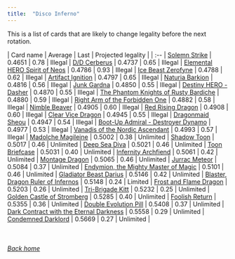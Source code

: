 ```yaml
---
title:  "Disco Inferno"
---
```


This is a list of cards that are likely to change legality before the next rotation.

| Card name | Average | Last | Projected legality |
| :-- |
[Solemn Strike](https://db.ygoprodeck.com/card/?search=Solemn%20Strike) | 0.4651 | 0.78 | Illegal |
[D/D Cerberus](https://db.ygoprodeck.com/card/?search=D/D%20Cerberus) | 0.4737 | 0.65 | Illegal |
[Elemental HERO Spirit of Neos](https://db.ygoprodeck.com/card/?search=Elemental%20HERO%20Spirit%20of%20Neos) | 0.4786 | 0.93 | Illegal |
[Ice Beast Zerofyne](https://db.ygoprodeck.com/card/?search=Ice%20Beast%20Zerofyne) | 0.4788 | 0.62 | Illegal |
[Artifact Ignition](https://db.ygoprodeck.com/card/?search=Artifact%20Ignition) | 0.4797 | 0.65 | Illegal |
[Naturia Barkion](https://db.ygoprodeck.com/card/?search=Naturia%20Barkion) | 0.4816 | 0.56 | Illegal |
[Junk Gardna](https://db.ygoprodeck.com/card/?search=Junk%20Gardna) | 0.4850 | 0.55 | Illegal |
[Destiny HERO - Dasher](https://db.ygoprodeck.com/card/?search=Destiny%20HERO%20-%20Dasher) | 0.4870 | 0.55 | Illegal |
[The Phantom Knights of Rusty Bardiche](https://db.ygoprodeck.com/card/?search=The%20Phantom%20Knights%20of%20Rusty%20Bardiche) | 0.4880 | 0.59 | Illegal |
[Right Arm of the Forbidden One](https://db.ygoprodeck.com/card/?search=Right%20Arm%20of%20the%20Forbidden%20One) | 0.4882 | 0.58 | Illegal |
[Nimble Beaver](https://db.ygoprodeck.com/card/?search=Nimble%20Beaver) | 0.4905 | 0.60 | Illegal |
[Red Rising Dragon](https://db.ygoprodeck.com/card/?search=Red%20Rising%20Dragon) | 0.4908 | 0.60 | Illegal |
[Clear Vice Dragon](https://db.ygoprodeck.com/card/?search=Clear%20Vice%20Dragon) | 0.4945 | 0.55 | Illegal |
[Dragonmaid Sheou](https://db.ygoprodeck.com/card/?search=Dragonmaid%20Sheou) | 0.4947 | 0.54 | Illegal |
[Boot-Up Admiral - Destroyer Dynamo](https://db.ygoprodeck.com/card/?search=Boot-Up%20Admiral%20-%20Destroyer%20Dynamo) | 0.4977 | 0.53 | Illegal |
[Vanadis of the Nordic Ascendant](https://db.ygoprodeck.com/card/?search=Vanadis%20of%20the%20Nordic%20Ascendant) | 0.4993 | 0.57 | Illegal |
[Madolche Magileine](https://db.ygoprodeck.com/card/?search=Madolche%20Magileine) | 0.5002 | 0.38 | Unlimited |
[Shadow Toon](https://db.ygoprodeck.com/card/?search=Shadow%20Toon) | 0.5017 | 0.46 | Unlimited |
[Deep Sea Diva](https://db.ygoprodeck.com/card/?search=Deep%20Sea%20Diva) | 0.5021 | 0.46 | Unlimited |
[Toon Briefcase](https://db.ygoprodeck.com/card/?search=Toon%20Briefcase) | 0.5031 | 0.40 | Unlimited |
[Infernity Archfiend](https://db.ygoprodeck.com/card/?search=Infernity%20Archfiend) | 0.5061 | 0.42 | Unlimited |
[Montage Dragon](https://db.ygoprodeck.com/card/?search=Montage%20Dragon) | 0.5065 | 0.46 | Unlimited |
[Jurrac Meteor](https://db.ygoprodeck.com/card/?search=Jurrac%20Meteor) | 0.5084 | 0.37 | Unlimited |
[Endymion, the Mighty Master of Magic](https://db.ygoprodeck.com/card/?search=Endymion,%20the%20Mighty%20Master%20of%20Magic) | 0.5101 | 0.46 | Unlimited |
[Gladiator Beast Darius](https://db.ygoprodeck.com/card/?search=Gladiator%20Beast%20Darius) | 0.5146 | 0.42 | Unlimited |
[Blaster, Dragon Ruler of Infernos](https://db.ygoprodeck.com/card/?search=Blaster,%20Dragon%20Ruler%20of%20Infernos) | 0.5148 | 0.24 | Limited |
[Frost and Flame Dragon](https://db.ygoprodeck.com/card/?search=Frost%20and%20Flame%20Dragon) | 0.5203 | 0.26 | Unlimited |
[Tri-Brigade Kitt](https://db.ygoprodeck.com/card/?search=Tri-Brigade%20Kitt) | 0.5232 | 0.25 | Unlimited |
[Golden Castle of Stromberg](https://db.ygoprodeck.com/card/?search=Golden%20Castle%20of%20Stromberg) | 0.5285 | 0.40 | Unlimited |
[Foolish Return](https://db.ygoprodeck.com/card/?search=Foolish%20Return) | 0.5355 | 0.36 | Unlimited |
[Double Evolution Pill](https://db.ygoprodeck.com/card/?search=Double%20Evolution%20Pill) | 0.5408 | 0.37 | Unlimited |
[Dark Contract with the Eternal Darkness](https://db.ygoprodeck.com/card/?search=Dark%20Contract%20with%20the%20Eternal%20Darkness) | 0.5558 | 0.29 | Unlimited |
[Condemned Darklord](https://db.ygoprodeck.com/card/?search=Condemned%20Darklord) | 0.5669 | 0.27 | Unlimited |

<br>

###### [Back home](index)